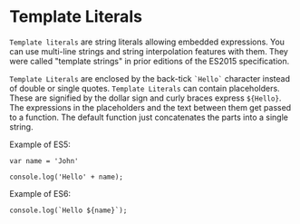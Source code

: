# Template Literals

```Template literals``` are string literals allowing embedded expressions. You can use multi-line strings and string interpolation features with them. They were called "template strings" in prior editions of the ES2015 specification.

```Template Literals``` are enclosed by the back-tick ``` `Hello` ``` character instead of double or single quotes. ```Template Literals``` can contain placeholders. These are signified by the dollar sign and curly braces express ```${Hello}```. The expressions in the placeholders and the text between them get passed to a function. The default function just concatenates the parts into a single string.

Example of ES5:
```
var name = 'John'

console.log('Hello' + name);
```

Example of ES6:
```
console.log(`Hello ${name}`);
```